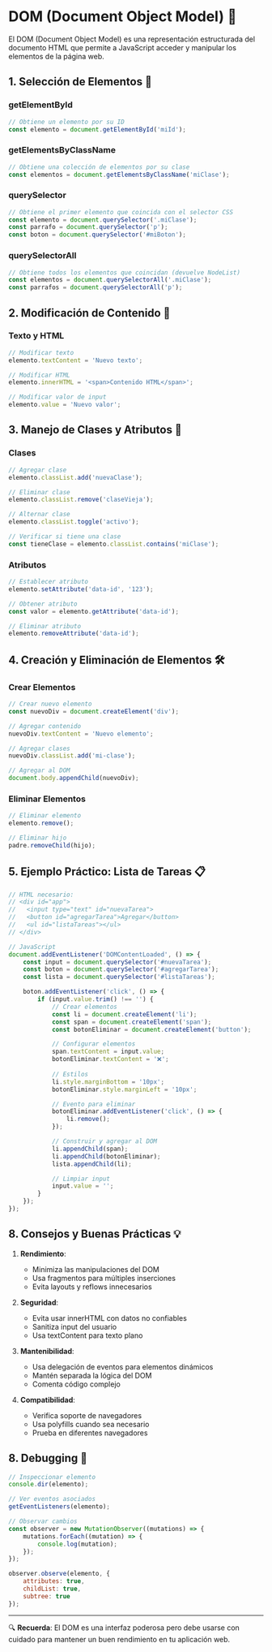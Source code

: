 # DOM (Document Object Model) 🌳

El DOM (Document Object Model) es una representación estructurada del documento HTML que permite a JavaScript acceder y manipular los elementos de la página web.

## 1. Selección de Elementos 🎯

### getElementById
```javascript
// Obtiene un elemento por su ID
const elemento = document.getElementById('miId');
```

### getElementsByClassName
```javascript
// Obtiene una colección de elementos por su clase
const elementos = document.getElementsByClassName('miClase');
```

### querySelector
```javascript
// Obtiene el primer elemento que coincida con el selector CSS
const elemento = document.querySelector('.miClase');
const parrafo = document.querySelector('p');
const boton = document.querySelector('#miBoton');
```

### querySelectorAll
```javascript
// Obtiene todos los elementos que coincidan (devuelve NodeList)
const elementos = document.querySelectorAll('.miClase');
const parrafos = document.querySelectorAll('p');
```

## 2. Modificación de Contenido 📝

### Texto y HTML
```javascript
// Modificar texto
elemento.textContent = 'Nuevo texto';

// Modificar HTML
elemento.innerHTML = '<span>Contenido HTML</span>';

// Modificar valor de input
elemento.value = 'Nuevo valor';
```

## 3. Manejo de Clases y Atributos 🎨

### Clases
```javascript
// Agregar clase
elemento.classList.add('nuevaClase');

// Eliminar clase
elemento.classList.remove('claseVieja');

// Alternar clase
elemento.classList.toggle('activo');

// Verificar si tiene una clase
const tieneClase = elemento.classList.contains('miClase');
```

### Atributos
```javascript
// Establecer atributo
elemento.setAttribute('data-id', '123');

// Obtener atributo
const valor = elemento.getAttribute('data-id');

// Eliminar atributo
elemento.removeAttribute('data-id');
```

## 4. Creación y Eliminación de Elementos 🛠️

### Crear Elementos
```javascript
// Crear nuevo elemento
const nuevoDiv = document.createElement('div');

// Agregar contenido
nuevoDiv.textContent = 'Nuevo elemento';

// Agregar clases
nuevoDiv.classList.add('mi-clase');

// Agregar al DOM
document.body.appendChild(nuevoDiv);
```

### Eliminar Elementos
```javascript
// Eliminar elemento
elemento.remove();

// Eliminar hijo
padre.removeChild(hijo);
```

## 5. Ejemplo Práctico: Lista de Tareas 📋

```javascript
// HTML necesario:
// <div id="app">
//   <input type="text" id="nuevaTarea">
//   <button id="agregarTarea">Agregar</button>
//   <ul id="listaTareas"></ul>
// </div>

// JavaScript
document.addEventListener('DOMContentLoaded', () => {
    const input = document.querySelector('#nuevaTarea');
    const boton = document.querySelector('#agregarTarea');
    const lista = document.querySelector('#listaTareas');

    boton.addEventListener('click', () => {
        if (input.value.trim() !== '') {
            // Crear elementos
            const li = document.createElement('li');
            const span = document.createElement('span');
            const botonEliminar = document.createElement('button');

            // Configurar elementos
            span.textContent = input.value;
            botonEliminar.textContent = '❌';
            
            // Estilos
            li.style.marginBottom = '10px';
            botonEliminar.style.marginLeft = '10px';

            // Evento para eliminar
            botonEliminar.addEventListener('click', () => {
                li.remove();
            });

            // Construir y agregar al DOM
            li.appendChild(span);
            li.appendChild(botonEliminar);
            lista.appendChild(li);

            // Limpiar input
            input.value = '';
        }
    });
});
```



## 8. Consejos y Buenas Prácticas 💡

1. **Rendimiento**:
   - Minimiza las manipulaciones del DOM
   - Usa fragmentos para múltiples inserciones
   - Evita layouts y reflows innecesarios

2. **Seguridad**:
   - Evita usar innerHTML con datos no confiables
   - Sanitiza input del usuario
   - Usa textContent para texto plano

3. **Mantenibilidad**:
   - Usa delegación de eventos para elementos dinámicos
   - Mantén separada la lógica del DOM
   - Comenta código complejo

4. **Compatibilidad**:
   - Verifica soporte de navegadores
   - Usa polyfills cuando sea necesario
   - Prueba en diferentes navegadores

## 8. Debugging 🐛

```javascript
// Inspeccionar elemento
console.dir(elemento);

// Ver eventos asociados
getEventListeners(elemento);

// Observar cambios
const observer = new MutationObserver((mutations) => {
    mutations.forEach((mutation) => {
        console.log(mutation);
    });
});

observer.observe(elemento, {
    attributes: true,
    childList: true,
    subtree: true
});
```

---
🔍 **Recuerda**: El DOM es una interfaz poderosa pero debe usarse con cuidado para mantener un buen rendimiento en tu aplicación web.
